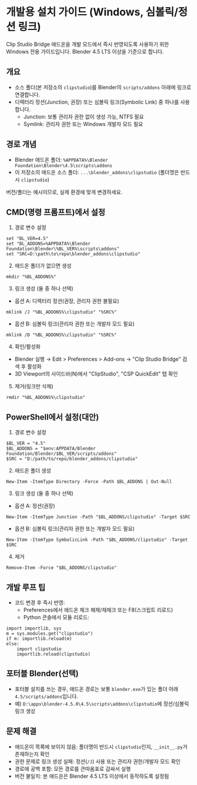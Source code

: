 # 개발용 설치 가이드 (Windows, 심볼릭/정션 링크)

Clip Studio Bridge 애드온을 개발 모드에서 즉시 반영되도록 사용하기 위한 Windows 전용 가이드입니다. Blender 4.5 LTS 이상을 기준으로 합니다.

## 개요
- 소스 폴더(본 저장소의 `clipstudio`)를 Blender의 `scripts/addons` 아래에 링크로 연결합니다.
- 디렉터리 정션(Junction, 권장) 또는 심볼릭 링크(Symbolic Link) 중 하나를 사용합니다.
  - Junction: 보통 관리자 권한 없이 생성 가능, NTFS 필요
  - Symlink: 관리자 권한 또는 Windows 개발자 모드 필요

## 경로 개념
- Blender 애드온 폴더: `%APPDATA%\Blender Foundation\Blender\4.5\scripts\addons`
- 이 저장소의 애드온 소스 폴더: `...\blender_addons\clipstudio` (폴더명은 반드시 `clipstudio`)

버전/폴더는 예시이므로, 실제 환경에 맞게 변경하세요.

## CMD(명령 프롬프트)에서 설정
1) 경로 변수 설정

```
set "BL_VER=4.5"
set "BL_ADDONS=%APPDATA%\Blender Foundation\Blender\%BL_VER%\scripts\addons"
set "SRC=D:\path\to\repo\blender_addons\clipstudio"
```

2) 애드온 폴더가 없으면 생성

```
mkdir "%BL_ADDONS%"
```

3) 링크 생성 (둘 중 하나 선택)
- 옵션 A: 디렉터리 정션(권장, 관리자 권한 불필요)

```
mklink /J "%BL_ADDONS%\clipstudio" "%SRC%"
```

- 옵션 B: 심볼릭 링크(관리자 권한 또는 개발자 모드 필요)

```
mklink /D "%BL_ADDONS%\clipstudio" "%SRC%"
```

4) 확인/활성화
- Blender 실행 → Edit > Preferences > Add-ons → "Clip Studio Bridge" 검색 후 활성화
- 3D Viewport의 사이드바(N)에서 "ClipStudio", "CSP QuickEdit" 탭 확인

5) 제거(링크만 삭제)

```
rmdir "%BL_ADDONS%\clipstudio"
```

## PowerShell에서 설정(대안)
1) 경로 변수 설정

```
$BL_VER = "4.5"
$BL_ADDONS = "$env:APPDATA/Blender Foundation/Blender/$BL_VER/scripts/addons"
$SRC = "D:/path/to/repo/blender_addons/clipstudio"
```

2) 애드온 폴더 생성

```
New-Item -ItemType Directory -Force -Path $BL_ADDONS | Out-Null
```

3) 링크 생성 (둘 중 하나 선택)
- 옵션 A: 정션(권장)

```
New-Item -ItemType Junction -Path "$BL_ADDONS/clipstudio" -Target $SRC
```

- 옵션 B: 심볼릭 링크(관리자 권한 또는 개발자 모드 필요)

```
New-Item -ItemType SymbolicLink -Path "$BL_ADDONS/clipstudio" -Target $SRC
```

4) 제거

```
Remove-Item -Force "$BL_ADDONS/clipstudio"
```

## 개발 루프 팁
- 코드 변경 후 즉시 반영:
  - Preferences에서 애드온 체크 해제/재체크 또는 F8(스크립트 리로드)
  - Python 콘솔에서 모듈 리로드:

```
import importlib, sys
m = sys.modules.get("clipstudio")
if m: importlib.reload(m)
else:
    import clipstudio
    importlib.reload(clipstudio)
```

## 포터블 Blender(선택)
- 포터블 설치를 쓰는 경우, 애드온 경로는 보통 `blender.exe`가 있는 폴더 아래 `4.5/scripts/addons`입니다.
- 예) `D:\apps\blender-4.5.0\4.5\scripts\addons\clipstudio`에 정션/심볼릭 링크 생성

## 문제 해결
- 애드온이 목록에 보이지 않음: 폴더명이 반드시 `clipstudio`인지, `__init__.py`가 존재하는지 확인
- 권한 문제로 링크 생성 실패: 정션(`/J`) 사용 또는 관리자 권한/개발자 모드 확인
- 경로에 공백 포함: 모든 경로를 큰따옴표로 감싸서 실행
- 버전 불일치: 본 애드온은 Blender 4.5 LTS 이상에서 동작하도록 설정됨

